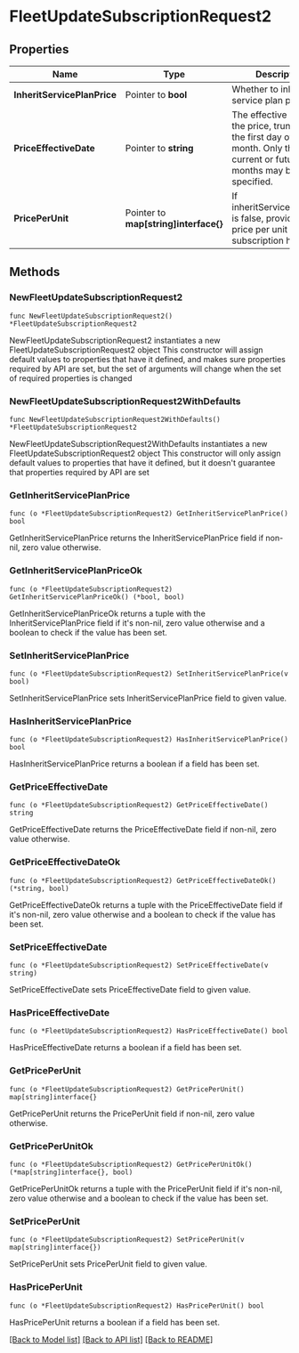 # FleetUpdateSubscriptionRequest2

## Properties

Name | Type | Description | Notes
------------ | ------------- | ------------- | -------------
**InheritServicePlanPrice** | Pointer to **bool** | Whether to inherit the service plan price | [optional] 
**PriceEffectiveDate** | Pointer to **string** | The effective date of the price, truncated to the first day of the month. Only the current or future months may be specified. | [optional] 
**PricePerUnit** | Pointer to **map[string]interface{}** | If inheritServicePlanPrice is false, provide the price per unit for the subscription here. | [optional] 

## Methods

### NewFleetUpdateSubscriptionRequest2

`func NewFleetUpdateSubscriptionRequest2() *FleetUpdateSubscriptionRequest2`

NewFleetUpdateSubscriptionRequest2 instantiates a new FleetUpdateSubscriptionRequest2 object
This constructor will assign default values to properties that have it defined,
and makes sure properties required by API are set, but the set of arguments
will change when the set of required properties is changed

### NewFleetUpdateSubscriptionRequest2WithDefaults

`func NewFleetUpdateSubscriptionRequest2WithDefaults() *FleetUpdateSubscriptionRequest2`

NewFleetUpdateSubscriptionRequest2WithDefaults instantiates a new FleetUpdateSubscriptionRequest2 object
This constructor will only assign default values to properties that have it defined,
but it doesn't guarantee that properties required by API are set

### GetInheritServicePlanPrice

`func (o *FleetUpdateSubscriptionRequest2) GetInheritServicePlanPrice() bool`

GetInheritServicePlanPrice returns the InheritServicePlanPrice field if non-nil, zero value otherwise.

### GetInheritServicePlanPriceOk

`func (o *FleetUpdateSubscriptionRequest2) GetInheritServicePlanPriceOk() (*bool, bool)`

GetInheritServicePlanPriceOk returns a tuple with the InheritServicePlanPrice field if it's non-nil, zero value otherwise
and a boolean to check if the value has been set.

### SetInheritServicePlanPrice

`func (o *FleetUpdateSubscriptionRequest2) SetInheritServicePlanPrice(v bool)`

SetInheritServicePlanPrice sets InheritServicePlanPrice field to given value.

### HasInheritServicePlanPrice

`func (o *FleetUpdateSubscriptionRequest2) HasInheritServicePlanPrice() bool`

HasInheritServicePlanPrice returns a boolean if a field has been set.

### GetPriceEffectiveDate

`func (o *FleetUpdateSubscriptionRequest2) GetPriceEffectiveDate() string`

GetPriceEffectiveDate returns the PriceEffectiveDate field if non-nil, zero value otherwise.

### GetPriceEffectiveDateOk

`func (o *FleetUpdateSubscriptionRequest2) GetPriceEffectiveDateOk() (*string, bool)`

GetPriceEffectiveDateOk returns a tuple with the PriceEffectiveDate field if it's non-nil, zero value otherwise
and a boolean to check if the value has been set.

### SetPriceEffectiveDate

`func (o *FleetUpdateSubscriptionRequest2) SetPriceEffectiveDate(v string)`

SetPriceEffectiveDate sets PriceEffectiveDate field to given value.

### HasPriceEffectiveDate

`func (o *FleetUpdateSubscriptionRequest2) HasPriceEffectiveDate() bool`

HasPriceEffectiveDate returns a boolean if a field has been set.

### GetPricePerUnit

`func (o *FleetUpdateSubscriptionRequest2) GetPricePerUnit() map[string]interface{}`

GetPricePerUnit returns the PricePerUnit field if non-nil, zero value otherwise.

### GetPricePerUnitOk

`func (o *FleetUpdateSubscriptionRequest2) GetPricePerUnitOk() (*map[string]interface{}, bool)`

GetPricePerUnitOk returns a tuple with the PricePerUnit field if it's non-nil, zero value otherwise
and a boolean to check if the value has been set.

### SetPricePerUnit

`func (o *FleetUpdateSubscriptionRequest2) SetPricePerUnit(v map[string]interface{})`

SetPricePerUnit sets PricePerUnit field to given value.

### HasPricePerUnit

`func (o *FleetUpdateSubscriptionRequest2) HasPricePerUnit() bool`

HasPricePerUnit returns a boolean if a field has been set.


[[Back to Model list]](../README.md#documentation-for-models) [[Back to API list]](../README.md#documentation-for-api-endpoints) [[Back to README]](../README.md)


